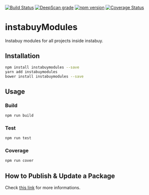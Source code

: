 [![Build Status](https://travis-ci.org/swallville/instabuyModules.svg?branch=master)](https://travis-ci.org/swallville/instabuyModules)
[![DeepScan grade](https://deepscan.io/api/projects/2250/branches/12684/badge/grade.svg)](https://deepscan.io/dashboard#view=project&pid=2250&bid=12684)
[![npm version](https://badge.fury.io/js/instabuymodules.svg)](https://badge.fury.io/js/instabuymodules)
[![Coverage Status](https://coveralls.io/repos/github/swallville/instabuyModules/badge.png?branch=master)](https://coveralls.io/github/swallville/instabuyModules?branch=master)
# instabuyModules
Instabuy modules for all projects inside instabuy.

## Installation 
```sh
npm install instabuymodules --save
yarn add instabuymodules
bower install instabuymodules --save
```
## Usage
### Build 
```sh
npm run build
```
### Test 
```sh
npm run test
```
### Coverage 
```sh
npm run cover
```
## How to Publish & Update a Package
Check [this link](https://docs.npmjs.com/getting-started/publishing-npm-packages#how-to-publish-a-package) for more informations.